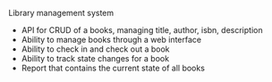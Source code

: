 Library management system
* API for CRUD of a books, managing title, author, isbn, description
* Ability to manage books through a web interface
* Ability to check in and check out a book
* Ability to track state changes for a book
* Report that contains the current state of all books 